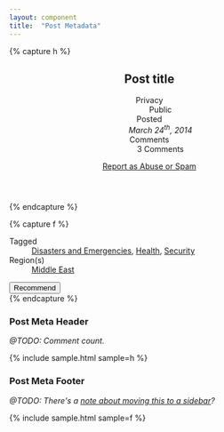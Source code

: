 ```yaml
---
layout: component
title:  "Post Metadata"
---
```


{% capture h %}
<article class="node-journal-post">
  <header>
    <h2>Post title</h2>
    <dl>
      <dt>Privacy</dt>
      <dd><span class="icon-public">Public</span></dd>
      <dt>Posted</dt>
      <dd><em>March 24<sup>th</sup>, 2014</em></dd>
      <dt>Comments</dt>
      <dd>3 Comments</dd>
    </dl>
    <a href="#" class="icon-abuse">Report as Abuse or Spam</a>
  </header>
</article>
{% endcapture %}

{% capture f %}
<article class="node-journal-post">
  <footer>
    <dl>
      <dt><span class="icon-tags">Tagged</span></dt>
      <dd>
        <a href="#">Disasters and Emergencies</a>,
        <a href="#">Health</a>,
        <a href="#">Security</a>
      </dd>
      <dt><span class="icon-region">Region(s)</span></dt>
      <dd>
        <a href="#">Middle East</a>
      </dd>
    </dl>
    <button class="btn-aux1">Recommend</button>
  </footer>
</article>
{% endcapture %}

### Post Meta Header

_@TODO: Comment count._

{% include sample.html sample=h %}


### Post Meta Footer

_@TODO: There's a [note about moving this to a sidebar](https://notableapp.com/posts/819002#annotate/819002)?_

{% include sample.html sample=f %}
